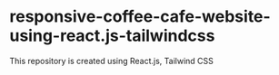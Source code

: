 # responsive-coffee-cafe-website-using-react.js-tailwindcss
 This repository is created using React.js, Tailwind CSS

